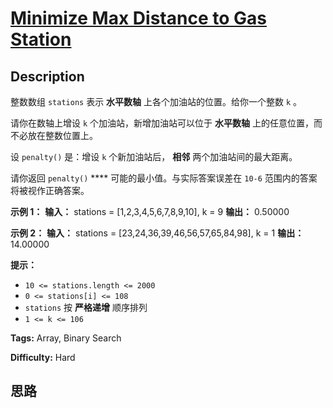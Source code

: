 # [Minimize Max Distance to Gas Station][title]

## Description

整数数组 `stations` 表示 **水平数轴** 上各个加油站的位置。给你一个整数 `k` 。

请你在数轴上增设 `k` 个加油站，新增加油站可以位于 **水平数轴** 上的任意位置，而不必放在整数位置上。

设 `penalty()` 是：增设 `k` 个新加油站后， **相邻** 两个加油站间的最大距离。

请你返回 `penalty()` **** 可能的最小值。与实际答案误差在 `10-6` 范围内的答案将被视作正确答案。

**示例 1：**
            **输入：** stations = [1,2,3,4,5,6,7,8,9,10], k = 9    **输出：** 0.50000    

**示例 2：**
            **输入：** stations = [23,24,36,39,46,56,57,65,84,98], k = 1    **输出：** 14.00000    

**提示：**

  * `10 <= stations.length <= 2000`
  * `0 <= stations[i] <= 108`
  * `stations` 按 **严格递增** 顺序排列
  * `1 <= k <= 106`


**Tags:** Array, Binary Search

**Difficulty:** Hard

## 思路

[title]: https://leetcode-cn.com/problems/minimize-max-distance-to-gas-station

